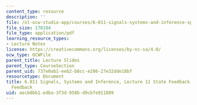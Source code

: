 ```yaml
---
content_type: resource
description: ''
file: /ol-ocw-studio-app/courses/6-011-signals-systems-and-inference-spring-2018/aecb8bb1edba3f3d958bd9cbfe911889_MIT6_011S18lec11.pdf
file_size: 178184
file_type: application/pdf
learning_resource_types:
- Lecture Notes
license: https://creativecommons.org/licenses/by-nc-sa/4.0/
ocw_type: OCWFile
parent_title: Lecture Slides
parent_type: CourseSection
parent_uid: 737e0ab1-eeb2-b8cc-e206-27e32dde18bf
resourcetype: Document
title: 6.011 Signals, Systems and Inference, Lecture 11 State Feedback, Observer-Based
  Feedback
uid: aecb8bb1-edba-3f3d-958b-d9cbfe911889
---
```

